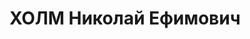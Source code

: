 ---
title: ХОЛМ Николай Ефимович
description: 'Род. в 1898, г.Москва, русский, б/п, врач, эсперантист, прож.: г.Одесса

  Арестован 09.08.37 г. УГБ УНКВД Одесской обл. Обв. по ст.54-8, 11 УК УССР, а/сов
  троцкист. группа в Одессе, эсперантист. Приговор: выездная сессия ВК ВС СССР в г.Одессе,
  23.11.1937 - ВМН. Расстрелян 24.11.37 г.'
---